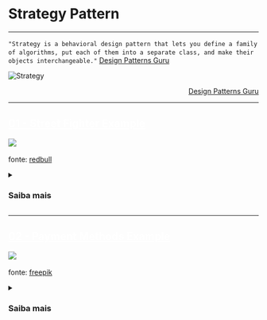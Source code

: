 # Strategy Pattern
---

`"Strategy is a behavioral design pattern that lets you define a family of algorithms, put each of them into a separate class, and make their objects interchangeable."` [Design Patterns Guru](https://refactoring.guru/design-patterns/strategy)

![Strategy](https://refactoring.guru/images/patterns/diagrams/strategy/structure.png)
<div align="right">

[Design Patterns Guru](https://refactoring.guru/design-patterns/strategy)

</div>

---
## <a href="./01-example-street-fighter" style="color:white;">01 - Street Fighter Example</a>

<img src="https://img.redbull.com/images/c_crop,x_0,y_0,h_720,w_1280/c_fill,w_910,h_512/q_auto,f_auto/redbullcom/2017/05/26/f54674bf-425f-489a-9e9a-b4c899d03ad8/ultra-street-fighter-2-character-selection-screen" width="800">

fonte: [redbull](https://www.redbull.com/int-en/ultra-street-fighter-2-tips-and-tricks)

<details>
<summary>

### Saiba mais

</summary>

Nesse exemplo, é possível observar o padrão _Strategy_ sendo utilizado em mais de um cenário.

O Padrão Strategy é utilizado para tornar intercambiável o uso das classes concretas `Akuma` e `Balrog` (nossos players) na chamada do método `askForStoryPlayer` da classe `Narrator`.

Cada classe que implementa `IPlayer` sabe como carregar e compartilhar sua própria história.

Em uma partida, havendo um `Narrator`, é possível solicitar que ele conte a história de um dos `FightPlayers` que estão no jogo.

Como cada `Player` tem sua própria história para contar e o `Narrator` não deve ser responsável por conhecer cada uma das histórias, apenas a que ele foi solicitado para contar, e nem carregá-las, utilizando o padrão _Strategy_ é possível que seja solicitado ao `Narrator` para contar a história de qualquer `Player`do jogo que respeite a interface `IPlayer`.

Mais detalhes no Diagrama a seguir:

<center>

<img src="./01-example-street-fighter/images/streetFighterDgr.png">

</center>

Como os players sabem atacar e produzir dano nos oponentes uma ideia futura é construir um sistema de batalha.

Também há possibilidade de construir uma Web API para desenvolvimento de um Game integrado a uma aplicação front end.

Mais informações sobre o que cada _ator_ é capaz de fazer podem ser facilmente encontradas no descritivo de cada teste de unidade e integração.

#### Coverage

#### 100%

![coverage](./01-example-street-fighter/images/coverage.png)


</details>

---
## <a href="./02-example-payment-methods" style="color:white;">02 - Payment Methods Example</a>

<img src="https://img.freepik.com/free-photo/close-up-customer-paying-by-credit-card_329181-2048.jpg?w=740&t=st=1666301329~exp=1666301929~hmac=89cbb2341b51f19f9b22c5e013b0b90a3f097bbe4bb164b05e2755b7665ba995" width="800"/>

fonte: [freepik](https://www.freepik.com/free-photo/close-up-customer-paying-by-credit-card_10896159.htm#query=payment&position=21&from_view=search&track=sph)

<details>
<summary>

### Saiba mais

</summary>

As _Strategies_ podem facilmente ser encontradas na pasta [strategies](./02-example-payment-methods/domain/strategies/). São os métodos de pagamento.

As _Strategies_ foram criadas para resolver o problema gerado ao aplicar um algoritmo diferente de desconto para cada forma de pagamento solicitada pelo cliente.

Além de evitar o uso de `ifs` para seleção dos métodos, que cresceria consideravelmente com o acréscimo de novas formas, também possibilitou adicionar um método que utiliza taxa fixa, ao invés de um valor percentual, isolando o cálculo da taxa e delegando a responsabilidade para cada uma das classes que implementa a interface `IPaymentMethod`.

Desse modo, a classe `Account` desconhece os detalhes de implementação do cálculo da taxa aplicada para cada nova forma de pagamento, desacoplando o sistema.

Detalhes no Diagrama a seguir:

<img src="./02-example-payment-methods/images/diagrams/paymentMethods.png" />

</details>